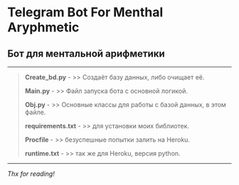 Telegram Bot For Menthal Aryphmetic
=====================

Бот для ментальной арифметики
-----------------------------------
---
>**Create_bd.py** - >> Создаёт базу данных, либо очищает её.
>
>**Main.py** - >> Файл запуска бота с основной логикой.
>
>**Obj.py** - >> Основные классы для работы с базой данных, в этом файле.
>
>**requirements.txt** - >> для установки моих библиотек.
>
>**Procfile** - >> безуспешные попытки залить на Heroku.
>
>**runtime.txt** - >> так же для Heroku, версия python.
---

_Thx for reading!_
